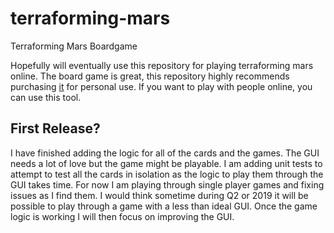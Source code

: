 # terraforming-mars

Terraforming Mars Boardgame

Hopefully will eventually use this repository for playing terraforming mars online. The board game is great, this repository highly recommends purchasing [it](https://www.amazon.com/Stronghold-Games-6005SG-Terraforming-Board/dp/B01GSYA4K2) for personal use. If you want to play with people online, you can use this tool.

## First Release?

I have finished adding the logic for all of the cards and the games. The GUI needs a lot of love but the game might be playable. I am adding unit tests to attempt to test all the cards in isolation as the logic to play them through the GUI takes time. For now I am playing through single player games and fixing issues as I find them. I would think sometime during Q2 or 2019 it will be possible to play through a game with a less than ideal GUI. Once the game logic is working I will then focus on improving the GUI.


